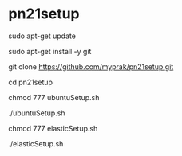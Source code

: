 # pn21setup

sudo apt-get update

sudo apt-get install -y git

git clone https://github.com/myprak/pn21setup.git

cd pn21setup

chmod 777 ubuntuSetup.sh

./ubuntuSetup.sh

chmod 777 elasticSetup.sh 

./elasticSetup.sh 
